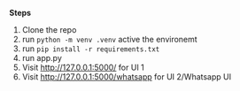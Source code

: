 **Steps**
1. Clone the repo
2. run `python -m venv .venv` active the environemt
3. run `pip install -r requirements.txt`
4. run app.py
5. Visit http://127.0.0.1:5000/ for UI 1
6. Visit http://127.0.0.1:5000/whatsapp for UI 2/Whatsapp UI